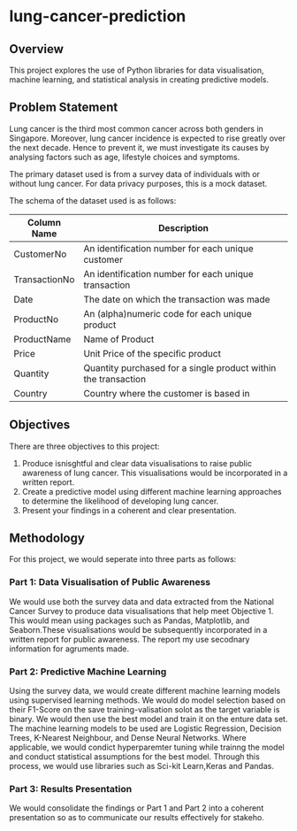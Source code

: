 # lung-cancer-prediction

## Overview
This project explores the use of Python libraries for data visualisation, machine learning, and statistical analysis in creating predictive models.

## Problem Statement
Lung cancer is the third most common cancer across both genders in Singapore. Moreover, lung cancer incidence is expected
to rise greatly over the next decade. Hence to prevent it, we must investigate its causes by analysing factors such as age, lifestyle choices and symptoms.

The primary dataset used is from a survey data of individuals with or without lung cancer. For data privacy purposes, this is a mock dataset.

The schema of the dataset used is as follows:

| Column Name | Description |
| --- | --- |
| CustomerNo | An identification number for each unique customer |
| TransactionNo | An identification number for each unique transaction |
| Date | The date on which the transaction was made |
| ProductNo | An (alpha)numeric code for each unique product |
| ProductName | Name of Product |
| Price | Unit Price of the specific product |
| Quantity | Quantity purchased for a single product within the transaction
| Country | Country where the customer is based in

## Objectives
There are three objectives to this project:

1) Produce isnisghtful and clear data visualisations to raise public awareness of lung cancer. This visualisations would be incorporated in a written report.
2) Create a predictive model using different machine learning approaches to determine the likelihood of developing lung cancer.
3) Present your findings in a coherent and clear presentation.

## Methodology

For this project, we would seperate into three parts as follows:

### Part 1: Data Visualisation of Public Awareness

We would use both the survey data and data extracted from the National Cancer Survey to produce data visualisations that help meet Objective 1. This would mean using packages such as Pandas, Matplotlib, and Seaborn.These visualisations would be subsequently incorporated in a written report for public awareness. The report my use secodnary information for agruments made.

### Part 2: Predictive Machine Learning

Using the survey data, we would create different machine learning models using supervised learning methods. We would do model selection based on their F1-Score on the save training-valisation solot as the target variable is binary. We would then use the best model and train it on the enture data set. The machine learning models to be used are Logistic Regression, Decision Trees, K-Nearest Neighbour, and Dense Neural Networks. Where applicable, we would condict hyperparemter tuning while trainng the model and conduct statistical assumptions for the best model.
Through this process, we would use libraries such as Sci-kit Learn,Keras and Pandas.

### Part 3: Results Presentation

We would consolidate the findings or Part 1 and Part 2 into a coherent presentation so as to communicate our results effectively for stakeho.


